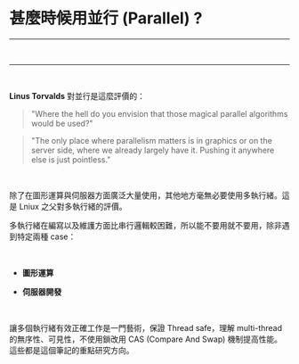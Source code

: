 # 甚麼時候用並行 (Parallel) ?

---

<br>

---

<br>

__Linus Torvalds__  對並行是這麼評價的：

>"Where the hell do you envision that those magical parallel algorithms would be used?"

>"The only place where parallelism matters is in graphics or on the server side, where we already largely have it. Pushing it anywhere else is just pointless."

<br>

除了在圖形運算與伺服器方面廣泛大量使用，其他地方毫無必要使用多執行緒。這是 Lniux 之父對多執行緒的評價。

多執行緒在編寫以及維護方面比串行邏輯較困難，所以能不要用就不要用，除非遇到特定兩種 case：

<br>

* __圖形運算__

* __伺服器開發__

<br>

讓多個執行緒有效正確工作是一門藝術，保證 Thread safe，理解 multi-thread 的無序性、可見性，不使用鎖改用 CAS (Compare And Swap) 機制提高性能。這些都是這個筆記的重點研究方向。